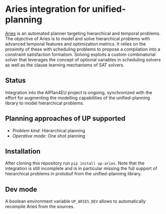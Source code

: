 # Aries integration for unified-planning

[Aries](https://github.com/plaans/aries) is an automated planner targeting hierarchical and temporal problems. The objective of Aries is to model and solve hierarchical problems with advanced temporal features and optimization metrics. It relies on the proximity of these with scheduling problems to propose a compilation into a constraint satisfaction formalism. Solving exploits a custom combinatorial solver that leverages the concept of optional variables in scheduling solvers as well as the clause learning mechanisms of SAT solvers.

## Status

Integration into the AIPlan4EU project is ongoing, synchronized with the effort for augmenting the modelling capabilities of the unified-planning library to model hierarchical problems.

## Planning approaches of UP supported

- *Problem kind*: Hierarchical planning
- *Operative mode*: One shot planning


## Installation

After cloning this repository run `pip install up-aries`. 
Note that the integration is still incomplete and is in particular missing the full support of hierarchical problems in protobuf from the unified-planning library.

## Dev mode

A boolean environment variable `UP_ARIES_DEV` allows to automatically recompile Aries from the sources.

